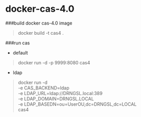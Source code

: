 docker-cas-4.0
==============

###build docker cas-4.0 image
>docker build -t cas4 .

###run cas

* default
>docker run -d -p 9999:8080 cas4

* ldap
>docker run -d \
     -e CAS_BACKEND=ldap \
     -e LDAP_URL=ldap://DRNGSL.local:389 \
     -e LDAP_DOMAIN=DRNGSL.LOCAL \
     -e LDAP_BASEDN=ou=UserOU,dc=DRNGSL,dc=LOCAL \
     cas4

